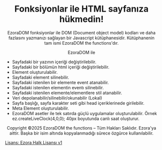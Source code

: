 <h1 align="center">Fonksiyonlar ile HTML sayfanıza hükmedin!</h1>
<p align="center">
 EzoraDOM fonksiyonlar ile DOM (Document object model) kodları ve daha fazlasını yazmanızı sağlayan bir Javascript kütüphanesidir. Kütüphanenin tam ismi EzoraDOM the functions'dır.
</p>
<p align="center">EzoraDOM ile</p>
<ul>
  <li>Sayfadaki bir yazının içeriği değiştirilebilir.</li>
  <li>Sayfadaki bir bölümün html içeriği değiştirilebilir.</li>
  <li>Element oluşturulabilir.</li>
  <li>Sayfadaki element silinebilir.</li>
  <li>Sayfadaki istenilen bir elemente event atanabilir.</li>
  <li>Sayfadaki istenilen elementin eventı silinebilir.</li>
  <li>Sayfadaki istenilen elemente/elementlere stil atanabilir.</li>
  <li>Veri depolanabilir/silinebilir/okunabilir (Lokal)</li>
  <li>Sayfa başlığı, sayfa karakter seti gibi head içeriklerinede girilebilir.</li>
  <li>Meta Element oluşturulabilir.</li>
  <li>EzoraDOM asetler ile tek satırda güçlü uygulamalar oluşturulabilir. Örnek ez.createLiveClock(4,0,0); 40px boyutunda canlı saat oluşturur.</li>
</ul>



<p align="center">Copyright ©2025 EzoraDOM the functions – Tüm Hakları Saklıdır. Ezora'ya aittir. Başka bir isim altında kopyalanmadığı sürece özgürce kullanılabilir.
 
<a align="center" href="https://github.com/4614s/Ezora/tree/main/LICENSE.md">Lisans: Ezora Halk Lisansı v1</a>
</p>
